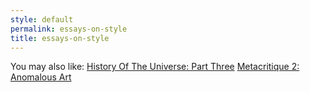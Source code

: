 ```yaml
---
style: default
permalink: essays-on-style
title: essays-on-style
---
```

You may also like:
[History Of The Universe: Part Three](http://scp-wiki.net/history-of-the-universe-part-three)
[Metacritique 2: Anomalous Art](http://scp-wiki.net/metacritique-two)